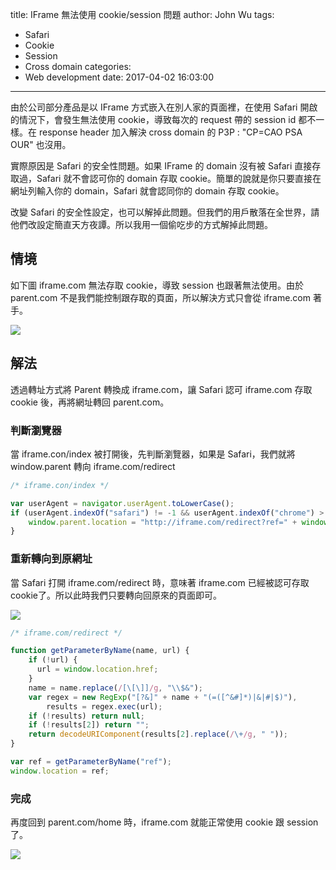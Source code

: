 title: IFrame 無法使用 cookie/session 問題
author: John Wu
tags:
  - Safari
  - Cookie
  - Session
  - Cross domain
categories:
  - Web development
date: 2017-04-02 16:03:00
---
由於公司部分產品是以 IFrame 方式嵌入在別人家的頁面裡，在使用 Safari 開啟的情況下，會發生無法使用 cookie，導致每次的 request 帶的 session id 都不一樣。在 response header 加入解決 cross domain 的 P3P : "CP=CAO PSA OUR" 也沒用。  

實際原因是 Safari 的安全性問題。如果 IFrame 的 domain 沒有被 Safari 直接存取過，Safari 就不會認可你的 domain 存取 cookie。簡單的說就是你只要直接在網址列輸入你的 domain，Safari 就會認同你的 domain 存取 cookie。  

改變 Safari 的安全性設定，也可以解掉此問題。但我們的用戶散落在全世界，請他們改設定簡直天方夜譚。所以我用一個偷吃步的方式解掉此問題。  

<!-- more -->

## 情境

如下圖 iframe.com 無法存取 cookie，導致 session 也跟著無法使用。由於 parent.com 不是我們能控制跟存取的頁面，所以解決方式只會從 iframe.com 著手。

![](/images/pasted-38.png)

## 解法

透過轉址方式將 Parent 轉換成 iframe.com，讓 Safari 認可 iframe.com 存取 cookie 後，再將網址轉回 parent.com。

### 判斷瀏覽器

當 iframe.con/index 被打開後，先判斷瀏覽器，如果是 Safari，我們就將 window.parent 轉向 iframe.com/redirect

``` javascript
/* iframe.con/index */  

var userAgent = navigator.userAgent.toLowerCase();
if (userAgent.indexOf("safari") != -1 && userAgent.indexOf("chrome") > -1) {
    window.parent.location = "http://iframe.com/redirect?ref=" + window.location.href;
}
```

### 重新轉向到原網址

當 Safari 打開 iframe.com/redirect 時，意味著 iframe.com 已經被認可存取 cookie了。所以此時我們只要轉向回原來的頁面即可。

![](/images/pasted-39.png)

```javascript
/* iframe.com/redirect */  

function getParameterByName(name, url) {
    if (!url) {
      url = window.location.href;
    }
    name = name.replace(/[\[\]]/g, "\\$&");
    var regex = new RegExp("[?&]" + name + "(=([^&#]*)|&|#|$)"),
        results = regex.exec(url);
    if (!results) return null;
    if (!results[2]) return "";
    return decodeURIComponent(results[2].replace(/\+/g, " "));
}

var ref = getParameterByName("ref");
window.location = ref;
```

### 完成

再度回到 parent.com/home 時，iframe.com 就能正常使用 cookie 跟 session 了。

![](/images/pasted-40.png)